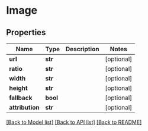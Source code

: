 # Image

## Properties
Name | Type | Description | Notes
------------ | ------------- | ------------- | -------------
**url** | **str** |  | [optional] 
**ratio** | **str** |  | [optional] 
**width** | **str** |  | [optional] 
**height** | **str** |  | [optional] 
**fallback** | **bool** |  | [optional] 
**attribution** | **str** |  | [optional] 

[[Back to Model list]](../README.md#documentation-for-models) [[Back to API list]](../README.md#documentation-for-api-endpoints) [[Back to README]](../README.md)


